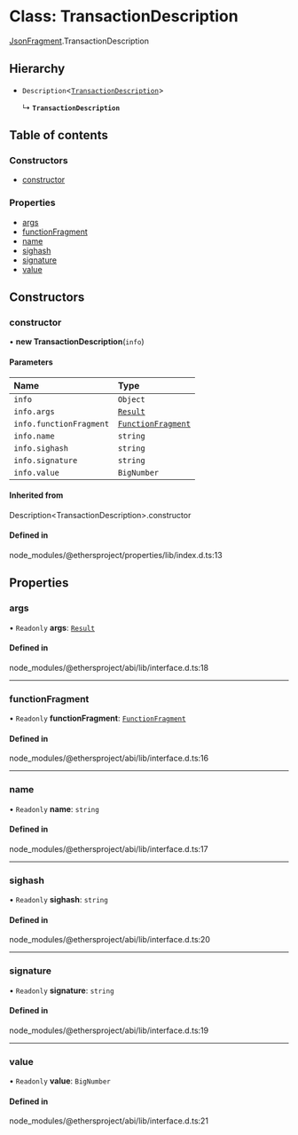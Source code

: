 # Class: TransactionDescription

[JsonFragment](../modules/JsonFragment.md).TransactionDescription

## Hierarchy

- `Description`<[`TransactionDescription`](JsonFragment.TransactionDescription.md)\>

  ↳ **`TransactionDescription`**

## Table of contents

### Constructors

- [constructor](JsonFragment.TransactionDescription.md#constructor)

### Properties

- [args](JsonFragment.TransactionDescription.md#args)
- [functionFragment](JsonFragment.TransactionDescription.md#functionfragment)
- [name](JsonFragment.TransactionDescription.md#name)
- [sighash](JsonFragment.TransactionDescription.md#sighash)
- [signature](JsonFragment.TransactionDescription.md#signature)
- [value](JsonFragment.TransactionDescription.md#value)

## Constructors

### <a id="constructor" name="constructor"></a> constructor

• **new TransactionDescription**(`info`)

#### Parameters

| Name | Type |
| :------ | :------ |
| `info` | `Object` |
| `info.args` | [`Result`](../interfaces/JsonFragment.Result.md) |
| `info.functionFragment` | [`FunctionFragment`](JsonFragment.FunctionFragment.md) |
| `info.name` | `string` |
| `info.sighash` | `string` |
| `info.signature` | `string` |
| `info.value` | `BigNumber` |

#### Inherited from

Description<TransactionDescription\>.constructor

#### Defined in

node_modules/@ethersproject/properties/lib/index.d.ts:13

## Properties

### <a id="args" name="args"></a> args

• `Readonly` **args**: [`Result`](../interfaces/JsonFragment.Result.md)

#### Defined in

node_modules/@ethersproject/abi/lib/interface.d.ts:18

___

### <a id="functionfragment" name="functionfragment"></a> functionFragment

• `Readonly` **functionFragment**: [`FunctionFragment`](JsonFragment.FunctionFragment.md)

#### Defined in

node_modules/@ethersproject/abi/lib/interface.d.ts:16

___

### <a id="name" name="name"></a> name

• `Readonly` **name**: `string`

#### Defined in

node_modules/@ethersproject/abi/lib/interface.d.ts:17

___

### <a id="sighash" name="sighash"></a> sighash

• `Readonly` **sighash**: `string`

#### Defined in

node_modules/@ethersproject/abi/lib/interface.d.ts:20

___

### <a id="signature" name="signature"></a> signature

• `Readonly` **signature**: `string`

#### Defined in

node_modules/@ethersproject/abi/lib/interface.d.ts:19

___

### <a id="value" name="value"></a> value

• `Readonly` **value**: `BigNumber`

#### Defined in

node_modules/@ethersproject/abi/lib/interface.d.ts:21
